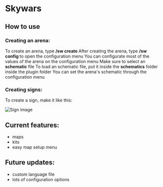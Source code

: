 # Skywars

## How to use

### Creating an arena:

To create an arena, type **/sw create <arena>**
After creating the arena, type **/sw config <arena>** to open the configuration menu
You can configurate most of the values of the arena on the configuration menu
Make sure to select an **schematic** file
To load an schematic file, put it inside the **schematics** folder inside the plugin folder
You can set the arena's schematic through the configuration menu

### Creating signs:

To create a sign, make it like this:

![Sign image](https://cdn.discordapp.com/attachments/835594221456064544/876946375110189146/unknown.png)

## Current features:
  - maps
  - kits
  - easy map setup menu

## Future updates:
  - custom language file
  - lots of configuration options
